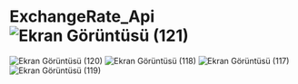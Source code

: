 # ExchangeRate_Api![Ekran Görüntüsü (121)](https://github.com/yunusemreaydemir/ExchangeRate_Api/assets/110790096/0a0be84f-b84e-4e92-8000-989dd65c8baf)
![Ekran Görüntüsü (120)](https://github.com/yunusemreaydemir/ExchangeRate_Api/assets/110790096/8283b488-0b03-4047-beca-0e9ff972dac8)
![Ekran Görüntüsü (118)](https://github.com/yunusemreaydemir/ExchangeRate_Api/assets/110790096/cde7de84-b465-4647-9f0b-ba5043e7e549)
![Ekran Görüntüsü (117)](https://github.com/yunusemreaydemir/ExchangeRate_Api/assets/110790096/5b90182f-d66c-47a4-b75a-e9e5d1f52897)
![Ekran Görüntüsü (119)](https://github.com/yunusemreaydemir/ExchangeRate_Api/assets/110790096/23ebd08f-f20a-486a-8aed-a908986ac7a0)




